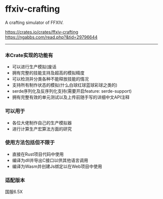 # ffxiv-crafting

A crafting simulator of FFXIV.

https://crates.io/crates/ffxiv-crafting  
https://ngabbs.com/read.php?&tid=29796644

---

### 本Crate实现的功能有

- 可以进行生产模拟(废话
- 拥有完整的技能支持及超高的模拟精度
- 可以检测并分类各种不能释放技能的情况
- 支持所有制作状态的模拟(什么白球红球蓝球彩球之类的)
- serde序列化及反序列化支持(需要开启feature: serde-support)
- 拥有完整有效的单元测试以及上传前随手写的详细中文API注释

### 可以用于

- 各位大佬制作自己的生产模拟器
- 进行计算生产宏算法方面的研究

### 使用方法包括但不限于

- 直接在Rust项目代码中使用
- 编译为dll并导出C接口以供其他语言调用
- 编译为Wasm并创建Js绑定以在Web项目中使用

### 适配版本

国服6.5X
